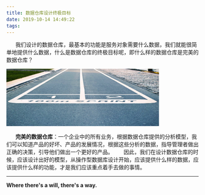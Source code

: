 ```yaml
---
title: 数据仓库设计终极目标
date: 2019-10-14 14:49:22
tags:
---
```


&nbsp;&nbsp;&nbsp;&nbsp;&nbsp;&nbsp;我们设计的数据仓库，最基本的功能是服务对象需要什么数据，我们就能很简单地提供什么数据，什么是数据仓库的终极目标呢，即什么样的数据仓库是完美的数据仓库？

<img src="数据仓库设计终极目标/final_goal.jpeg" width="400" height="150"/>

<!-- more -->

&nbsp;&nbsp;&nbsp;&nbsp;&nbsp;&nbsp;<b>完美的数据仓库</b>：一个企业中的所有业务，根据数据仓库提供的分析模型，我们可以知道产品的好坏、产品的发展情况，根据这些分析的数据，指导管理者做出正确的决策，引导他们做出一个更好的产品。
&nbsp;&nbsp;&nbsp;&nbsp;&nbsp;&nbsp;因此，我们在设计数据仓库的时候，应该设计出好的模型，从操作型数据库设计开始，应该提供什么样的数据，应该提供什么样的功能，才是我们应该重点着手去做的事情。


- - -
<b>Where there's a will, there's a way.</b>